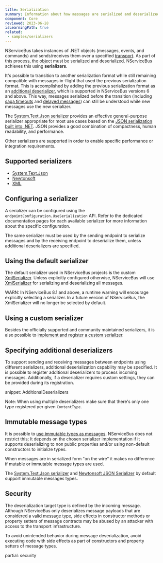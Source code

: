 ```yaml
---
title: Serialization
summary: Information about how messages are serialized and deserialized on a transport
component: Core
reviewed: 2023-06-28
isLearningPath: true
related:
 - samples/serializers
---
```


NServiceBus takes instances of .NET objects (messages, events, and commands) and sends/receives them over a specified [transport](/transports/). As part of this process, the object must be serialized and deserialized. NServiceBus achieves this using **serializers**.

It's possible to transition to another serialization format while still remaining compatible with messages in-flight that used the previous serialization format. This is accomplished by adding the previous serialization format as an [additional deserializer](#specifying-additional-deserializers), which is supported in NServiceBus versions 6 and above. This way, messages serialized before the transition (including [saga timeouts](/nservicebus/sagas/timeouts.md) and [delayed messages](/nservicebus/messaging/delayed-delivery.md)) can still be understood while new messages use the new serializer.

The [System.Text.Json serializer](system-json.md) provides an effective general-purpose serializer appropriate for most use cases based on the [JSON serialization built into .NET](https://learn.microsoft.com/en-us/dotnet/standard/serialization/system-text-json/how-to). JSON provides a good combination of compactness, human readability, and performance.

Other serializers are supported in order to enable specific performance or integration requirements.

## Supported serializers

* [System.Text.Json](system-json.md)
* [Newtonsoft](newtonsoft.md)
* [XML](xml.md)

## Configuring a serializer

A serializer can be configured using the `endpointConfiguration.UseSerialization` API. Refer to the dedicated documentation pages for each available serializer for more information about the specific configuration.

The same serializer must be used by the sending endpoint to serialize messages and by the receiving endpoint to deserialize them, unless additional deserializers are specified.

## Using the default serializer

The default serializer used in NServiceBus projects is the custom [XmlSerializer](xml.md). Unless explicitly configured otherwise, NServiceBus will use [XmlSerializer](xml.md) for serializing and deserializing all messages.

WARN: In NServiceBus 8.1 and above, a runtime warning will encourage explicitly selecting a serializer. In a future version of NServiceBus, the XmlSerializer will no longer be selected by default.

## Using a custom serializer

Besides the officially supported and community maintained serializers, it is also possible to [implement and register a custom serializer](/nservicebus/serialization/custom-serializer.md).


## Specifying additional deserializers

To support sending and receiving messages between endpoints using different serializers, additional deserialization capability may be specified. It is possible to register additional deserializers to process incoming messages. Additionally, if a deserializer requires custom settings, they can be provided during its registration.

snippet: AdditionalDeserializers

Note: When using multiple deserializers make sure that there's only one type registered per given `ContentType`.

## Immutable message types

It is possible to [use immutable types as messages](/nservicebus/messaging/immutable-messages.md). NServiceBus does not restrict this; It depends on the chosen serializer implementation if it supports deserializing to non public properties and/or using non-default constructors to initialize types.

When messages are in serialized form "on the wire" it makes no difference if mutable or immutable message types are used.

The [System.Text.Json serializer](system-json.md) and [Newtonsoft JSON Serializer](newtonsoft.md) by default support immutable messages types.

## Security

The deserialization target type is defined by the incoming message. Although NServiceBus only deserializes message payloads that are considered a [valid message type](/nservicebus/messaging/messages-events-commands.md), side effects in constructor methods or property setters of message contracts may be abused by an attacker with access to the transport infrastructure.

To avoid unintended behavior during message deserialization, avoid executing code with side effects as part of constructors and property setters of message types.

partial: security
